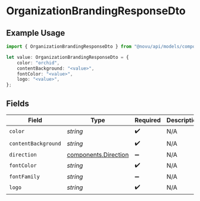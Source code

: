 # OrganizationBrandingResponseDto

## Example Usage

```typescript
import { OrganizationBrandingResponseDto } from "@novu/api/models/components";

let value: OrganizationBrandingResponseDto = {
    color: "orchid",
    contentBackground: "<value>",
    fontColor: "<value>",
    logo: "<value>",
};
```

## Fields

| Field                                                        | Type                                                         | Required                                                     | Description                                                  |
| ------------------------------------------------------------ | ------------------------------------------------------------ | ------------------------------------------------------------ | ------------------------------------------------------------ |
| `color`                                                      | *string*                                                     | :heavy_check_mark:                                           | N/A                                                          |
| `contentBackground`                                          | *string*                                                     | :heavy_check_mark:                                           | N/A                                                          |
| `direction`                                                  | [components.Direction](../../models/components/direction.md) | :heavy_minus_sign:                                           | N/A                                                          |
| `fontColor`                                                  | *string*                                                     | :heavy_check_mark:                                           | N/A                                                          |
| `fontFamily`                                                 | *string*                                                     | :heavy_minus_sign:                                           | N/A                                                          |
| `logo`                                                       | *string*                                                     | :heavy_check_mark:                                           | N/A                                                          |